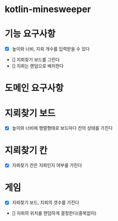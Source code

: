 # kotlin-minesweeper

# 기능 요구사항
- [x] 높이와 너비, 지뢰 개수를 입력받을 수 있다
- [] 지뢰찾기 보드를 그린다
- [] 지뢰는 랜덤으로 배치한다

# 도메인 요구사항

# 지뢰찾기 보드
- [x] 높이와 너비에 행렬형태로 보드마다 칸의 상태를 가진다

# 지뢰찾기 칸
- [x] 지뢰찾기 칸은 지뢰인지 여부를 가진다


# 게임
- [x] 지뢰찾기 보드, 지뢰의 갯수를 가진다
- [] 지뢰의 위치를 랜덤하게 결정한다(중복없이)